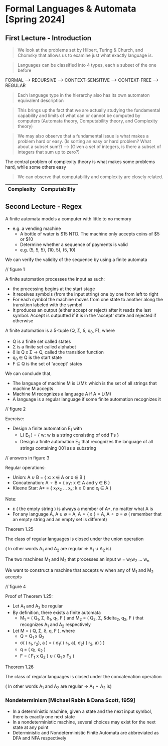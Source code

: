 # Formal Languages & Automata [Spring 2024]

## First Lecture - Introduction

> We look at the problems set by Hilbert, Turing & Church, and Chomsky that allows us to examine just what exactly language is.

> Languages can be classified into 4 types, each a subset of the one before

FORMAL --> RECURSIVE --> CONTEXT-SENSITIVE --> CONTEXT-FREE --> REGULAR

> Each language type in the hierarchy also has its own automaton equivalent description

> This brings up the fact that we are actually studying the fundamental capability and limits of what can or cannot be computed by computers (Automata theory, Computability theory, and Complexity theory)

> We may also observe that a fundamental issue is what makes a problem hard or easy. (Is sorting an easy or hard problem? What about a subset sum?) --> (Given a set of integers, is there a subset of integers that sum up to zero?)

The central problem of complexity theory is what makes some problems hard, while some others easy

> We can observe that computability and complexity are closely related.

| Complexity | Computability |
| -----------|---------------|



## Second Lecture - Regex

A finite automata models a computer with little to no memory

- e.g. a vending machine
  - A bottle of water is $15 NTD. The machine only accepts coins of $5 or $10
  - Determine whether a sequence of payments is valid
  - e.g. (5, 5, 5), (10, 5), (5, 10)

We can verify the validity of the sequence by using a finite automata

// figure 1

A finite automation processes the input as such:

- the processing begins at the start stage
- It receives symbols (from the input string) one by one from left to right
- For each symbol the machine moves from one state to another along the transition labeled with the symbol
- It produces an output (either accept or reject) after it reads the last symbol. Accept is outputted if it is in the 'accept' state and rejected if otherwise

A finite automation is a 5-tuple (Q, &Sigma;, &delta;, q<sub>0</sub>, F), where
- Q is a finite set called states
- &Sigma; is a finite set called alphabet
- &delta; is Q x &Sigma; -> Q, called the transition function
- q<sub>0</sub> &isin; Q is the start state
- F &sube; Q is the set of 'accept' states

We can conclude that,

- The language of machine M is L(M): which is the set of all strings that machine M accepts
- Machine M recognizes a language A if A = L(M)
- A language is a regular language if some finite automation recognizes it

// figure 2

Exercise:

- Design a finite automation E<sub>1</sub> with
  - L( E<sub>1</sub> ) = { w: w is a string consisting of odd 1's }
  - Design a finite automation E<sub>2</sub> that recognizes the language of all strings containing 001 as a substring

// answers in figure 3

Regular operations:

- Union: A &cup; B = { x: x &isin; A or x &isin; B }
- Concatenation: A &#9900; B = { xy: x &isin; A and y &isin; B }
- Kleene Star: A* = { x<sub>1</sub>x<sub>2</sub> ... x<sub>k</sub>: k &GreaterEqual; 0 and x<sub>i</sub> &isin; A }

Note:

- &epsilon; ( the empty string ) is always a member of A*, no matter what A is
- For any language A, A &cup; &varnothing; = A, A &#9900; { &epsilon; } = A, A &#9900; &varnothing; = &varnothing; ( remember that an empty string and an empty set is different)

Theorem 1.25

The class of regular languages is closed under the union operation

( In other words A<sub>1</sub> and A<sub>2</sub> are regular => A<sub>1</sub> &cup; A<sub>2</sub> is)

The two machines M<sub>1</sub> and M<sub>2</sub> that processes an input w = w<sub>1</sub>w<sub>2</sub> ... w<sub>n</sub>

We want to construct a machine that accepts w when any of M<sub>1</sub> and M<sub>2</sub> accepts

// figure 4

Proof of Theorem 1.25:

- Let A<sub>1</sub> and A<sub>2</sub> be regular
- By definition, there exists a finite automata
  - M<sub>1</sub> = ( Q<sub>1</sub>, &Sigma;, &delta;<sub>1</sub>, q<sub>1</sub>, F ) and M<sub>2</sub> = ( Q<sub>2</sub>, &Sigma;, &delta<sub>2</sub>, q<sub>2</sub>, F ) that recognizes A<sub>1</sub> and A<sub>2</sub> respectively
- Let M = ( Q, &Sigma;, &delta;, q, F ), where
  - Q = Q<sub>1</sub> x Q<sub>2</sub>
  - &sigma;( ( r<sub>1</sub>, r<sub>2</sub>), a ) = ( &sigma;<sub>1</sub>( ( r<sub>1</sub>, a), &sigma;<sub>2</sub>( ( r<sub>2</sub>, a) ) )
  - q = ( q<sub>1</sub>, q<sub>2</sub> )
  - F = ( F<sub>1</sub> x Q<sub>2</sub> ) &cup; ( Q<sub>1</sub> x F<sub>2</sub> )

Theorem 1.26

The class of regular languages is closed under the concatenation operation

( In other words A<sub>1</sub> and A<sub>2</sub> are regular => A<sub>1</sub> &#9900; A<sub>2</sub> is)

### Nondeterminism [Michael Rabin & Dana Scott, 1959]

- In a deterministic machine, given a state and the next input symbol, there is exactly one next state
- In a nondeterministic machine, several choices may exist for the next state at any point
- Deterministic and Nondeterministic Finite Automata are abbreviated as DFA and NFA respectively

